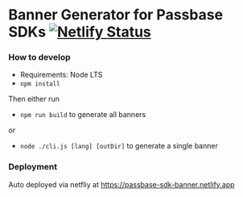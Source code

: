# Banner Generator for Passbase SDKs [![Netlify Status](https://api.netlify.com/api/v1/badges/e6737d7b-1a40-4226-9db0-a25cc11b63a7/deploy-status)](https://app.netlify.com/sites/passbase-sdk-banner/deploys)

### How to develop

- Requirements: Node LTS
- `npm install`

Then either run

- `npm run build` to generate all banners

or

- `node ./cli.js [lang] [outDir]` to generate a single banner

### Deployment

Auto deployed via netfliy at https://passbase-sdk-banner.netlify.app
